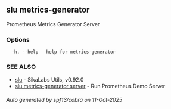 ## slu metrics-generator

Prometheus Metrics Generator Server

### Options

```
  -h, --help   help for metrics-generator
```

### SEE ALSO

* [slu](slu.md)	 - SikaLabs Utils, v0.92.0
* [slu metrics-generator server](slu_metrics-generator_server.md)	 - Run Prometheus Demo Server

###### Auto generated by spf13/cobra on 11-Oct-2025
